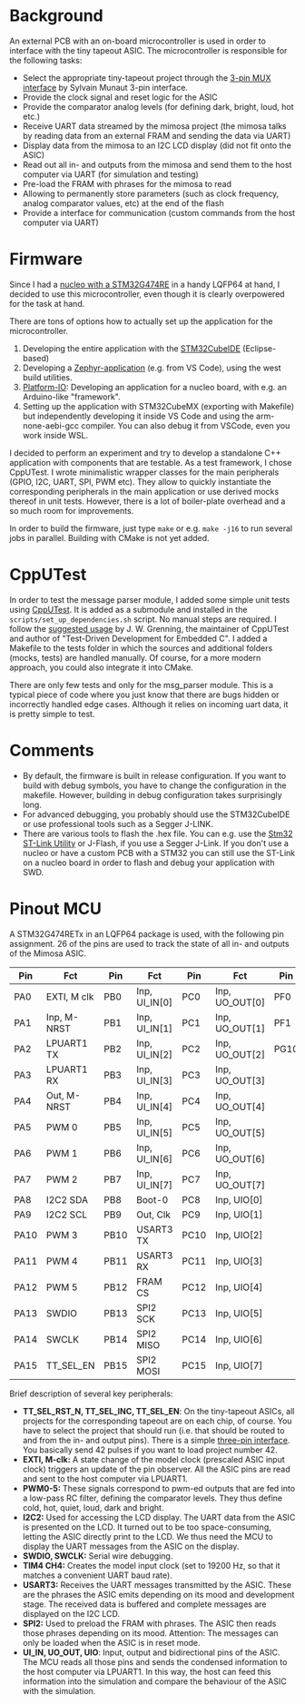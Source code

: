 # Background

An external PCB with an on-board microcontroller is used in order to interface with the tiny tapeout ASIC. The microcontroller is responsible for the following tasks:

- Select the appropriate tiny-tapeout project through the [3-pin MUX interface](https://www.youtube.com/watch?v=30emLKLpq50&list=PLyynFETmdQDQvd8uO3NWkBZLYGDu6Mr5M&index=1) by Sylvain Munaut 3-pin interface. 
- Provide the clock signal and reset logic for the ASIC
- Provide the comparator analog levels (for defining dark, bright, loud, hot etc.)
- Receive UART data streamed by the mimosa project (the mimosa talks by reading data from an external FRAM and sending the data via UART)
- Display data from the mimosa to an I2C LCD display (did not fit onto the ASIC)
- Read out all in- and outputs from the mimosa and send them to the host computer via UART (for simulation and testing)
- Pre-load the FRAM with phrases for the mimosa to read
- Allowing to permanently store parameters (such as clock frequency, analog comparator values, etc) at the end of the flash
- Provide a interface for communication (custom commands from the host computer via UART)


#  Firmware
Since I had a [nucleo with a STM32G474RE](https://www.st.com/en/evaluation-tools/nucleo-g474re.html) in a handy LQFP64 at hand, I decided to use this microcontroller, even though it is clearly overpowered for the task at hand. 

There are tons of options how to actually set up the application for the microcontroller.

1. Developing the entire application with the [STM32CubeIDE](https://www.st.com/en/development-tools/stm32cubeide.html) (Eclipse-based)
2. Developing a [Zephyr-application](https://github.com/zephyrproject-rtos/zephyr) (e.g. from VS Code), using the west build utilities.
3. [Platform-IO](https://platformio.org/): Developing an application for a nucleo board, with e.g. an Arduino-like "framework".
4. Setting up the application with STM32CubeMX (exporting with Makefile) but independently developing it inside VS Code and using the arm-none-aebi-gcc compiler. You can also debug it from VSCode, even you work inside WSL.

I decided to perform an experiment and try to develop a standalone C++ application with components that are testable. As a test framework, I chose CppUTest. I wrote minimalistic wrapper classes for the main peripherals (GPIO, I2C, UART, SPI, PWM etc). They allow to quickly instantiate the corresponding peripherals in the main application or use derived mocks thereof in unit tests. However, there is a lot of boiler-plate overhead and a so much room for improvements.

In order to build the firmware, just type `make` or e.g. `make -j16` to run several jobs in parallel. Building with CMake is not yet added. 

# CppUTest

In order to test the message parser module, I added some simple unit tests using [CppUTest](http://cpputest.github.io/). It is added as a submodule and installed in the `scripts/set_up_dependencies.sh` script. No manual steps are required. I follow the [suggested usage](https://github.com/jwgrenning/tddec-code) by J. W. Grenning, the maintainer of CppUTest and author of "Test-Driven Development for Embedded C". I added a Makefile to the tests folder in which the sources and additional folders (mocks, tests) are handled manually. Of course, for a more modern approach, you could also integrate it into CMake.

There are only few tests and only for the msg_parser module. This is a typical piece of code where you just know that there are bugs hidden or incorrectly handled edge cases. Although it relies on incoming uart data, it is pretty simple to test.

# Comments

- By default, the firmware is built in release configuration. If you want to build with debug symbols, you have to change the configuration in the makefile. However, building in debug configuration takes surprisingly long. 
- For advanced debugging, you probably should use the STM32CubeIDE or use professional tools such as a Segger J-LINK.
- There are various tools to flash the .hex file. You can e.g. use the [Stm32 ST-Link Utility]() or J-Flash, if you use a Segger J-Link. If you don't use a nucleo or have a custom PCB with a STM32 you can still use the ST-Link on a nucleo board in order to flash and debug your application with SWD.

# Pinout MCU

A STM32G474RETx in an LQFP64 package is used, with the following pin assignment. 26 of the pins are used to track the state of all in- and outputs of the Mimosa ASIC.

| Pin  | Fct         | Pin  | Fct           | Pin  | Fct            | Pin  | Fct            | 
|----  | ----------- | ---- | ------------- | ---- | -------------- | ---- | -------------- |
| PA0  | EXTI, M clk | PB0  | Inp, UI_IN[0] | PC0  | Inp, UO_OUT[0] | PF0  | TT_SEL_RST_N   |
| PA1  | Inp, M-NRST | PB1  | Inp, UI_IN[1] | PC1  | Inp, UO_OUT[1] | PF1  | TT_SEL_INC_PIN |
| PA2  | LPUART1 TX  | PB2  | Inp, UI_IN[2] | PC2  | Inp, UO_OUT[2] | PG10 | NRST           |
| PA3  | LPUART1 RX  | PB3  | Inp, UI_IN[3] | PC3  | Inp, UO_OUT[3] |      |                |
| PA4  | Out, M-NRST | PB4  | Inp, UI_IN[4] | PC4  | Inp, UO_OUT[4] |      |                |
| PA5  | PWM 0       | PB5  | Inp, UI_IN[5] | PC5  | Inp, UO_OUT[5] |      |                |
| PA6  | PWM 1       | PB6  | Inp, UI_IN[6] | PC6  | Inp, UO_OUT[6] |      |                |
| PA7  | PWM 2       | PB7  | Inp, UI_IN[7] | PC7  | Inp, UO_OUT[7] |      |                | 
| PA8  | I2C2 SDA    | PB8  | Boot-0        | PC8  | Inp, UIO[0]    |      |                | 
| PA9  | I2C2 SCL    | PB9  | Out, Clk      | PC9  | Inp, UIO[1]    |      |                |
| PA10 | PWM 3       | PB10 | USART3 TX     | PC10 | Inp, UIO[2]    |      |                |
| PA11 | PWM 4       | PB11 | USART3 RX     | PC11 | Inp, UIO[3]    |      |                |
| PA12 | PWM 5       | PB12 | FRAM CS       | PC12 | Inp, UIO[4]    |      |                |
| PA13 | SWDIO       | PB13 | SPI2 SCK      | PC13 | Inp, UIO[5]    |      |                |
| PA14 | SWCLK       | PB14 | SPI2 MISO     | PC14 | Inp, UIO[6]    |      |                |
| PA15 | TT_SEL_EN   | PB15 | SPI2 MOSI     | PC15 | Inp, UIO[7]    |      |                |

Brief description of several key peripherals:

- **TT_SEL_RST_N, TT_SEL_INC, TT_SEL_EN**: On the tiny-tapeout ASICs, all projects for the corresponding tapeout are on each chip, of course. You have to select the project that should run (i.e. that should be routed to and from the in- and output pins). There is a simple [three-pin interface](https://raw.githubusercontent.com/TinyTapeout/tt-multiplexer/main/docs/diagrams/mux_select_addr_12.png). You basically send 42 pulses if you want to load project number 42.
- **EXTI, M-clk:** A state change of the model clock (prescaled ASIC input clock) triggers an update of the pin observer. All the ASIC pins are read and sent to the host computer via LPUART1.
- **PWM0-5:** These signals correspond to pwm-ed outputs that are fed into a low-pass RC filter, defining the comparator levels. They thus define cold, hot, quiet, loud, dark and bright.
- **I2C2:** Used for accessing the LCD display. The UART data from the ASIC is presented on the LCD. It turned out to be too space-consuming, letting the ASIC directly print to the LCD. We thus need the MCU to display the UART messages from the ASIC on the display.
- **SWDIO, SWCLK:** Serial wire debugging. 
- **TIM4 CH4:** Creates the model input clock (set to 19200 Hz, so that it matches a convenient UART baud rate).
- **USART3:** Receives the UART messages transmitted by the ASIC. These are the phrases the ASIC emits depending on its mood and development stage. The received data is buffered and complete messages are displayed on the I2C LCD.
- **SPI2:** Used to preload the FRAM with phrases. The ASIC then reads those phrases depending on its mood. Attention: The messages can only be loaded when the ASIC is in reset mode. 
- **UI_IN, UO_OUT, UIO**: Input, output and bidirectional pins of the ASIC. The MCU reads all those pins and sends the condensed information to the host computer via LPUART1. In this way, the host can feed this information into the simulation and compare the behaviour of the ASIC with the simulation. 
